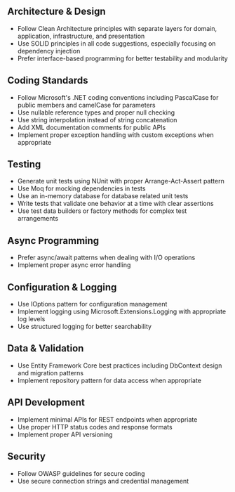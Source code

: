 ## Architecture & Design
- Follow Clean Architecture principles with separate layers for domain, application, infrastructure, and presentation
- Use SOLID principles in all code suggestions, especially focusing on dependency injection
- Prefer interface-based programming for better testability and modularity

## Coding Standards
- Follow Microsoft's .NET coding conventions including PascalCase for public members and camelCase for parameters
- Use nullable reference types and proper null checking
- Use string interpolation instead of string concatenation
- Add XML documentation comments for public APIs
- Implement proper exception handling with custom exceptions when appropriate

## Testing
- Generate unit tests using NUnit with proper Arrange-Act-Assert pattern
- Use Moq for mocking dependencies in tests
- Use an in-memory database for database related unit tests
- Write tests that validate one behavior at a time with clear assertions
- Use test data builders or factory methods for complex test arrangements

## Async Programming
- Prefer async/await patterns when dealing with I/O operations
- Implement proper async error handling

## Configuration & Logging
- Use IOptions pattern for configuration management
- Implement logging using Microsoft.Extensions.Logging with appropriate log levels
- Use structured logging for better searchability

## Data & Validation
- Use Entity Framework Core best practices including DbContext design and migration patterns
- Implement repository pattern for data access when appropriate

## API Development
- Implement minimal APIs for REST endpoints when appropriate
- Use proper HTTP status codes and response formats
- Implement proper API versioning

## Security
- Follow OWASP guidelines for secure coding
- Use secure connection strings and credential management 
